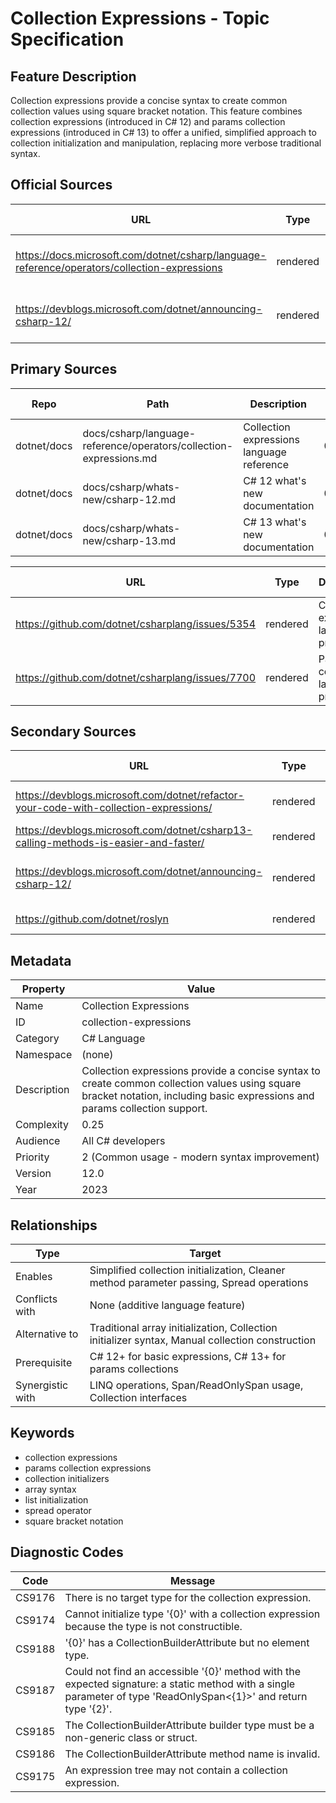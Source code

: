 # Collection Expressions - Topic Specification

## Feature Description

Collection expressions provide a concise syntax to create common collection values using square bracket notation. This feature combines collection expressions (introduced in C# 12) and params collection expressions (introduced in C# 13) to offer a unified, simplified approach to collection initialization and manipulation, replacing more verbose traditional syntax.

## Official Sources

| URL | Type | Description | Last Verified |
| --- | --- | --- | --- |
| https://docs.microsoft.com/dotnet/csharp/language-reference/operators/collection-expressions | rendered | Main collection expressions documentation | 2025-09-20 |
| https://devblogs.microsoft.com/dotnet/announcing-csharp-12/ | rendered | C# 12 announcement with collection expressions | 2025-09-20 |

## Primary Sources

| Repo | Path | Description | Last Verified |
| --- | --- | --- | --- |
| dotnet/docs | docs/csharp/language-reference/operators/collection-expressions.md | Collection expressions language reference | 0249c38f27 |
| dotnet/docs | docs/csharp/whats-new/csharp-12.md | C# 12 what's new documentation | 0249c38f27 |
| dotnet/docs | docs/csharp/whats-new/csharp-13.md | C# 13 what's new documentation | 0249c38f27 |

| URL | Type | Description | Last Verified |
| --- | --- | --- | --- |
| https://github.com/dotnet/csharplang/issues/5354 | rendered | Collection expressions language proposal | 2025-09-20 |
| https://github.com/dotnet/csharplang/issues/7700 | rendered | Params collections language proposal | 2025-09-20 |

## Secondary Sources

| URL | Type | Description | Last Verified |
| --- | --- | --- | --- |
| https://devblogs.microsoft.com/dotnet/refactor-your-code-with-collection-expressions/ | rendered | Refactoring guide and patterns | 2025-09-20 |
| https://devblogs.microsoft.com/dotnet/csharp13-calling-methods-is-easier-and-faster/ | rendered | C# 13 params collections | 2025-09-20 |
| https://devblogs.microsoft.com/dotnet/announcing-csharp-12/ | rendered | C# 12 announcement with collection expressions | 2025-09-20 |
| https://github.com/dotnet/roslyn | rendered | Compiler implementation | 2025-09-20 |

## Metadata

| Property | Value |
| --- | --- |
| Name | Collection Expressions |
| ID | collection-expressions |
| Category | C# Language |
| Namespace | (none) |
| Description | Collection expressions provide a concise syntax to create common collection values using square bracket notation, including basic expressions and params collection support. |
| Complexity | 0.25 |
| Audience | All C# developers |
| Priority | 2 (Common usage - modern syntax improvement) |
| Version | 12.0 |
| Year | 2023 |

## Relationships

| Type | Target |
| --- | --- |
| Enables | Simplified collection initialization, Cleaner method parameter passing, Spread operations |
| Conflicts with | None (additive language feature) |
| Alternative to | Traditional array initialization, Collection initializer syntax, Manual collection construction |
| Prerequisite | C# 12+ for basic expressions, C# 13+ for params collections |
| Synergistic with | LINQ operations, Span/ReadOnlySpan usage, Collection interfaces |

## Keywords

- collection expressions
- params collection expressions
- collection initializers
- array syntax
- list initialization
- spread operator
- square bracket notation

## Diagnostic Codes

| Code | Message |
| --- | --- |
| CS9176 | There is no target type for the collection expression. |
| CS9174 | Cannot initialize type '{0}' with a collection expression because the type is not constructible. |
| CS9188 | '{0}' has a CollectionBuilderAttribute but no element type. |
| CS9187 | Could not find an accessible '{0}' method with the expected signature: a static method with a single parameter of type 'ReadOnlySpan<{1}>' and return type '{2}'. |
| CS9185 | The CollectionBuilderAttribute builder type must be a non-generic class or struct. |
| CS9186 | The CollectionBuilderAttribute method name is invalid. |
| CS9175 | An expression tree may not contain a collection expression. |

